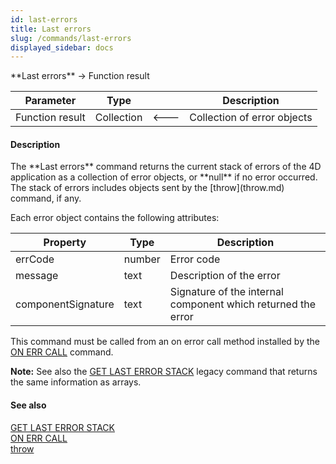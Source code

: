 ```yaml
---
id: last-errors
title: Last errors
slug: /commands/last-errors
displayed_sidebar: docs
---
```


<!--REF #_command_.Last errors.Syntax-->**Last errors**  -> Function result<!-- END REF-->
<!--REF #_command_.Last errors.Params-->
| Parameter | Type |  | Description |
| --- | --- | --- | --- |
| Function result | Collection | &#x1F850; | Collection of error objects |

<!-- END REF-->

#### Description 

<!--REF #_command_.Last errors.Summary-->The **Last errors** command returns the current stack of errors of the 4D application as a collection of error objects, or **null** if no error occurred.<!-- END REF--> The stack of errors includes objects sent by the [throw](throw.md) command, if any.

Each error object contains the following attributes:

| **Property**       | **Type** | **Description**                                              |
| ------------------ | -------- | ------------------------------------------------------------ |
| errCode            | number   | Error code                                                   |
| message            | text     | Description of the error                                     |
| componentSignature | text     | Signature of the internal component which returned the error |

This command must be called from an on error call method installed by the [ON ERR CALL](on-err-call.md) command.

**Note:** See also the [GET LAST ERROR STACK](get-last-error-stack.md) legacy command that returns the same information as arrays. 

#### See also 

[GET LAST ERROR STACK](get-last-error-stack.md)  
[ON ERR CALL](on-err-call.md)  
[throw](throw.md)  